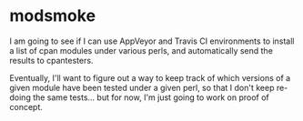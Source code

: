 # modsmoke

I am going to see if I can use AppVeyor and Travis CI environments to install a list of cpan modules under various perls, and automatically send the results to cpantesters.

Eventually, I'll want to figure out a way to keep track of which versions of a given module have been tested under a given perl, so that I don't keep re-doing the same tests... but for now, I'm just going to work on proof of concept.
